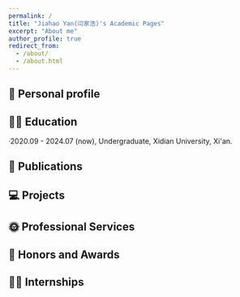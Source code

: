 ```yaml
---
permalink: /
title: "Jiahao Yan(闫家浩)'s Academic Pages"
excerpt: "About me"
author_profile: true
redirect_from: 
  - /about/
  - /about.html
---
```


## 🧑 Personal profile

## 👨‍🎓 Education

·2020.09 - 2024.07 (now), Undergraduate, Xidian University, Xi'an.

## 📝 Publications

## 💻 Projects

## 🌞 Professional Services

## 🏅 Honors and Awards

## 👨‍💻 Internships


